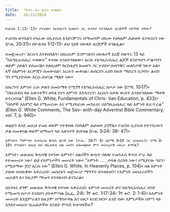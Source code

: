 ```yaml
---
title:  ማመን እና አዲስ ውልደት
date:   26/11/2024
---
```




`ዮሐንስ 1:12፣ 13ን ያንብቡ። ክርስቲያን ከመሆን ጋር ተያይዞ የተገለጹት ደረጃዎች የትኞቹ ናቸው?`

ዮሐንስ ወንጌሉን የጻፈው በኢየሱስ እንድናምንና በማመንም በስሙ የዘላለም ሕይወት እንዲኖረን ነው (ዮሐ. 20፡31)። በዮሐንስ 1፡12፣13፣ ይህ ሂደት በሁለት ደረጃዎች ተገልጿል።

በመጀመሪያ፣ እርሱን እንቀበላለን፣ በእርሱም እናምናለን። በሁለተኛ ደረጃ በቁጥር 13 ላይ “ከእግዚአብሔር ተወለዱ” ተብሎ እንደተገለጸው፣ እርሱ የእግዚአብሔር ልጆች እንድንሆን ሥልጣንን ወይም ኃይልን ይሰጠናል። ስለዚህም ክርስቲያን ከመሆን ጋር ተያይዞ ሰብዓዊና መለኮታዊ ገጽታ አለ። እኛ በእምነት እርምጃን በመውሰድ፣ እርሱን መቀበል፣ ለብርሃን ራስን ክፍት ማድረግ ሲገባን፣ ልብን ግን የሚያድሰው እርሱ ይሆናል ማለት ነው።

በእርግጥ እምነት ራሱ ቃሉን በመስማት የሚገኝ የእግዚአብሔር ስጦታ ነው (ሮሜ. 10፡17)። “በክርስቶስ ላይ እውነተኛና ዘላቂ የሆነ እምነት እንዲኖረን፣ እርሱን በቃሉ ውስጥ እንደተገለጸው ማወቅ ይኖርብናል” (Ellen G. White, Fundamentals of Chris- tian Education, p. 433)። “በሰዎች አእምሮ ላይ የሚሠራው እና የሚያበራው መንፈስ፣ በእግዚአብሔር ላይ እምነት ይፈጥራል” (Ellen G. White Comments, The Sev- enth-day Adventist Bible Commentary, vol. 7, p. 940)።

ወልድን እንደ መሲህ ያመኑ ወይም የተቀበሉ የዘላለም ሕይወት ያገኛሉ። ዮሐንስ ኢየሱስ የተናገረውን ቃል በመቀበል ወይም በማመን ላይ አጽንዖት ይሰጣል (ዮሐ. 5፡24፣ 38፣ 47)።

`እምነትን ማምጣት የመንፈስ ቅዱስ ድርሻ ነው (ዮሐ. 16፡7፣ 8፤ ከሮሜ 8፡16 ጋር አነጻጽሩ)። ሮሜ 8፡16ን ያንብቡ። እዚህ ላይ በኢየሱስ ስለ መዳን አስመልክቶ ምን መሠረታዊ መርሖ ይገኛል?`

እምነት፣ መጽሐፍ ቅዱሳዊ የሆነው እምነት፣ በልባችን ውስጥ ባለው የመንፈስ ቅዱስ ሥራ ላይ የተመሠረተ ነው፤ ይህ የእምነታችን መሠረት ነው። “እምነት . . . ታላቁ በረከት ነው፤ የሚያየው ዓይን፣ የሚሰማው ጆሮ እርሱ ነው” (Ellen G. White, In Heavenly Places, p. 104)። ስለ እምነት ያለው ሰብአዊው አቀራረብ፣ መሰረቱን መጀመሪያ ማግኘት እንዳለብን፣ የእምነት መስፈርቶችን መፈለግ እና ከዚያም ማመን እንዳለብን ይናገራል።

በአንጻሩ ደግሞ መጽሐፍ ቅዱሳዊ የሆነው አቀራረብ፣ እምነት መሠረት ሆኖ ከእግዚአብሔር ዘንድ የሚመጣ ስጦታ እንደሆነ ያስቀምጣል (ኤፌ. 2፡8፣ 1ኛ ቆሮ. 1፡17-24፣ 1ኛ ቆሮ. 2፡ 1-6)። ከእምነት መሠረት እንጀምራለን ከዚያም በማስተዋል እና በጸጋ እናድጋለን። አንድ ሰው እምነታችሁ በምን ላይ እንደተመሰረተ ቢጠይቃችሁ እንዴት ምላሽ ትሰጣላችሁ?